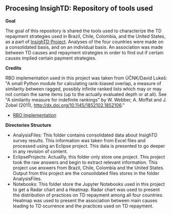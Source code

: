 ## Procesing InsighTD: Repository of tools used

**Goal**

The goal of this repository is shared the tools used to characterize the TD repayment strategies used in Brazil, Chile, Colombia, and the United States, as a part of [InsighTD Project](http://td-survey.com/). Analyses of the four countries were made on a consolidated basis, and on an individual basis. An association was made between TD causes and repayment strategies in order to find out if certain causes implied certain payment strategies.

**Credits**  

RBO implementation used in this project was taken from ÚČNK/David Lukeš: "A small Python module for calculating rank-biased overlap, a measure of similarity between ragged, possibly infinite ranked lists which may or may not contain the same items (up to the actually evaluated depth or at all). See "A similarity measure for indefinite rankings" by W. Webber, A. Moffat and J. Zobel (2011), http://dx.doi.org/10.1145/1852102.1852106."

- [RBO Implementation](https://github.com/dlukes/rbo)

**Directories Structure**

- AnalysisFiles: This folder contains consolidated data about InsighTD survey results. This information was taken from Excel files and processed using an Eclipse project. This data is presented to go deeper in any revision of content.
- EclipseProjects: Actuallly, this folder only store one project. This project took the raw answers and begin to extract relevant information. This project use answers from Brazil, Chile, Colombia and the United States. Output from this project are the consolidated files stores in the folder AnalysisFiles.
- Notebooks: This folder store the Jupyter Notebooks used in this project to get a Radar chart and a Heatmap. Radar chart was used to present the distribution of practices on TD repayment among all four countries. Heatmap was used to present the association between main causes leading to TD ocurrence and the practices used on TD repayment.
